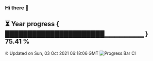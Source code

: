 ### Hi there 👋
⏳ Year progress { ██████████████████████▁▁▁▁▁▁▁▁ } 75.41 %
---
⏰ Updated on Sun, 03 Oct 2021 06:18:06 GMT
![Progress Bar CI](https://github.com/liununu/liununu/workflows/Progress%20Bar%20CI/badge.svg)
